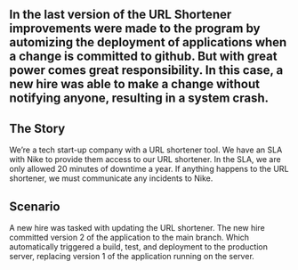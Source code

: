 ## In the last version of the URL Shortener improvements were made to the program by automizing the deployment of applications when a change is committed to github. But with great power comes great responsibility. In this case, a new hire was able to make a change without notifying anyone, resulting in a system crash. 

## The Story
We’re a tech start-up company with a URL shortener tool. We have an SLA with Nike to provide them access to our URL shortener. In the SLA, we are only allowed 20 minutes of downtime a year. If anything happens to the URL shortener, we must communicate any incidents to Nike.

## Scenario
A new hire was tasked with updating the URL shortener. The new hire committed version 2 of the application to the main branch. Which automatically triggered a build, test, and deployment to the production server, replacing version 1 of the application running on the server.
